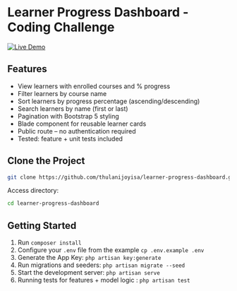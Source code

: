 # Learner Progress Dashboard - Coding Challenge

[![Live Demo](https://img.shields.io/badge/LIVE%20DEMO-VIEW-blue?style=for-the-badge&logo=laravel)](https://learner-progress.up.railway.app/learner-progress)

## Features
- View learners with enrolled courses and % progress
- Filter learners by course name
- Sort learners by progress percentage (ascending/descending)
- Search learners by name (first or last)
- Pagination with Bootstrap 5 styling
- Blade component for reusable learner cards
- Public route – no authentication required
- Tested: feature + unit tests included

## Clone the Project
```bash
git clone https://github.com/thulanijoyisa/learner-progress-dashboard.git
```
Access directory:
```bash
cd learner-progress-dashboard
```
## Getting Started
1. Run `composer install`
2. Configure your `.env` file from the example `cp .env.example .env`
3. Generate the App Key: `php artisan key:generate`
4. Run migrations and seeders: `php artisan migrate --seed`
5. Start the development server: `php artisan serve`
6. Running tests for features + model logic :  `php artisan test`
     
